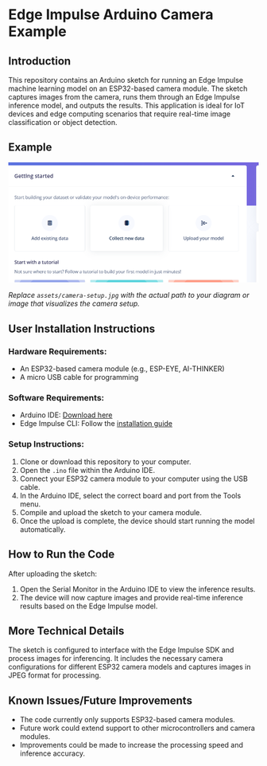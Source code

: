 # Edge Impulse Arduino Camera Example

## Introduction

This repository contains an Arduino sketch for running an Edge Impulse machine learning model on an ESP32-based camera module. The sketch captures images from the camera, runs them through an Edge Impulse inference model, and outputs the results. This application is ideal for IoT devices and edge computing scenarios that require real-time image classification or object detection.

## Example

![Step1](Picture/Step1.png)

*Replace `assets/camera-setup.jpg` with the actual path to your diagram or image that visualizes the camera setup.*

## User Installation Instructions

### Hardware Requirements:

- An ESP32-based camera module (e.g., ESP-EYE, AI-THINKER)
- A micro USB cable for programming

### Software Requirements:

- Arduino IDE: [Download here](https://www.arduino.cc/en/software)
- Edge Impulse CLI: Follow the [installation guide](https://docs.edgeimpulse.com/docs/cli-installation)

### Setup Instructions:

1. Clone or download this repository to your computer.
2. Open the `.ino` file within the Arduino IDE.
3. Connect your ESP32 camera module to your computer using the USB cable.
4. In the Arduino IDE, select the correct board and port from the Tools menu.
5. Compile and upload the sketch to your camera module.
6. Once the upload is complete, the device should start running the model automatically.

## How to Run the Code

After uploading the sketch:

1. Open the Serial Monitor in the Arduino IDE to view the inference results.
2. The device will now capture images and provide real-time inference results based on the Edge Impulse model.

## More Technical Details

The sketch is configured to interface with the Edge Impulse SDK and process images for inferencing. It includes the necessary camera configurations for different ESP32 camera models and captures images in JPEG format for processing.

## Known Issues/Future Improvements

- The code currently only supports ESP32-based camera modules.
- Future work could extend support to other microcontrollers and camera modules.
- Improvements could be made to increase the processing speed and inference accuracy.


